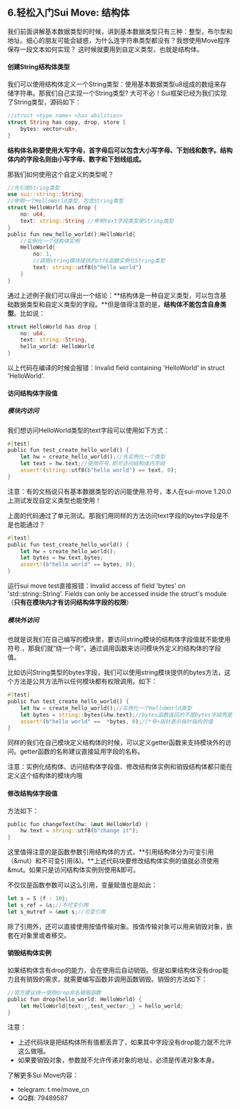 ## 6.轻松入门Sui Move: 结构体

我们前面讲解基本数据类型的时候，讲到基本数据类型只有三种：整型，布尔型和地址。细心的朋友可能会疑惑，为什么连字符串类型都没有？我想使用Move程序保存一段文本如何实现？ 这时候就要用到自定义类型，也就是结构体。

#### 创建String结构体类型

我们可以使用结构体定义一个String类型：使用基本数据类型u8组成的数组来存储字符串。那我们自己实现一个String类型? 大可不必！Sui框架已经为我们实现了String类型，源码如下：

```rust
//struct <type name> <has abilities>
struct String has copy, drop, store {
    bytes: vector<u8>,
}
```

**结构体名称要使用大写字母，首字母后可以包含大小写字母、下划线和数字。结构体内的字段名则由小写字母、数字和下划线组成。**

那我们如何使用这个自定义的类型呢？

```rust
//先引用String类型
use sui::string::String;
//申明一个HelloWorld类型，包含String类型
struct HelloWorld has drop {
    no: u64,
    text: string::String //申明text字段类型是String类型
}
public fun new_hello_world():HelloWorld{
    //实例化一个结构体实例
    HelloWorld{
        no: 1,
        //调用string模块提供的utf8函数实例化String类型
        text: string::utf8(b"hello world")
    } 
}
```

通过上述例子我们可以得出一个结论：**结构体是一种自定义类型，可以包含基础数据类型和自定义类型的字段。**但是值得注意的是，**结构体不能包含自身类型**。比如说：

```rust
struct HelloWorld has drop {
    no: u64,
    text: string::String,
    hello_world: HelloWorld
}
```

以上代码在编译的时候会报错：Invalid field containing 'HelloWorld' in struct 'HelloWorld'.

#### 访问结构体字段值

##### 模块内访问

我们想访问HelloWorld类型的text字段可以使用如下方式：

```rust
#[test]
public fun test_create_hello_world() {
    let hw = create_hello_world();//先实例化一个类型
    let text = hw.text;//使用符号.即可访问结构体内字段
    assert!(string::utf8(b"hello world") == text, 0);
}
```

注意：有的文档说只有基本数据类型的访问能使用.符号，本人在sui-move 1.20.0上测试发现自定义类型也能使用！

上面的代码通过了单元测试。那我们用同样的方法访问text字段的bytes字段是不是也能通过？

```rust
#[test]
public fun test_create_hello_world() {
    let hw = create_hello_world();
    let bytes = hw.text.bytes;
    assert!(b"hello world" == bytes, 0);
}
```

运行sui move test直接报错：Invalid access of field 'bytes' on 'std::string::String'. Fields can only be accessed inside the struct's module（**只有在模块内才有访问结构体字段的权限**）

##### 模块外访问

也就是说我们在自己编写的模块里，要访问string模块的结构体字段值就不能使用符号.，那我们就”绕一个弯“，通过调用函数来访问模块外定义的结构体的字段值。

比如访问String类型的bytes字段，我们可以使用string模块提供的bytes方法，这个方法是公共方法所以任何模块都有权限调用。如下：

```rust
#[test]
public fun test_create_hello_world() {
    let hw = create_hello_world();//实例化一个HelloWorld类型
    let bytes = string::bytes(&hw.text);//bytes函数返回的不是bytes字段而是一个指针
    assert!(b"hello world" ==  *bytes, 0);//*号+指针表示指针指向的值
}
```

同样的我们在自己模块定义结构体的时候，可以定义getter函数来支持模块外的访问。getter函数的名称建议直接延用字段的名称。

注意：实例化结构体、访问结构体字段值、修改结构体实例和销毁结构体都只能在定义这个结构体的模块内哦

#### 修改结构体字段值

方法如下：

```rust
public fun changeText(hw: &mut HelloWorld) {
    hw.text = string::utf8(b"change it");
}
```

这里值得注意的是函数参数引用结构体的方式，**引用结构体分为可变引用（&mut）和不可变引用(&)。**上述代码块要修改结构体实例的值就必须使用&mut。如果只是访问结构体实例则使用&即可。

不仅仅是函数参数可以这么引用，变量赋值也是如此：

```rust
let s = S {f : 10};
let s_ref = &s;//不可变引用
let s_mutref = &mut s;//可变引用
```

除了引用外，还可以直接使用按值传输对象。按值传输对象可以用来销毁对象，嵌套在对象里或者移交。	

#### 销毁结构体实例

如果结构体含有drop的能力，会在使用后自动销毁。但是如果结构体没有drop能力且有销毁的需求，就需要编写函数并调用函数销毁。销毁的方法如下：

```rust
//官方建议统一使用drop命名销毁函数
public fun drop(hello_world: HelloWorld) {
    let HelloWorld{text:_,test_vector:_} = hello_world;
}
```

注意：

- 上述代码块是把结构体所有值都丢弃了，如果其中字段没有drop能力就不允许这么做哦。
- 如果要销毁对象，参数就不允许传递对象的地址，必须是传递对象本身。

 了解更多Sui Move内容：

- telegram: t.me/move_cn
- QQ群: 79489587
